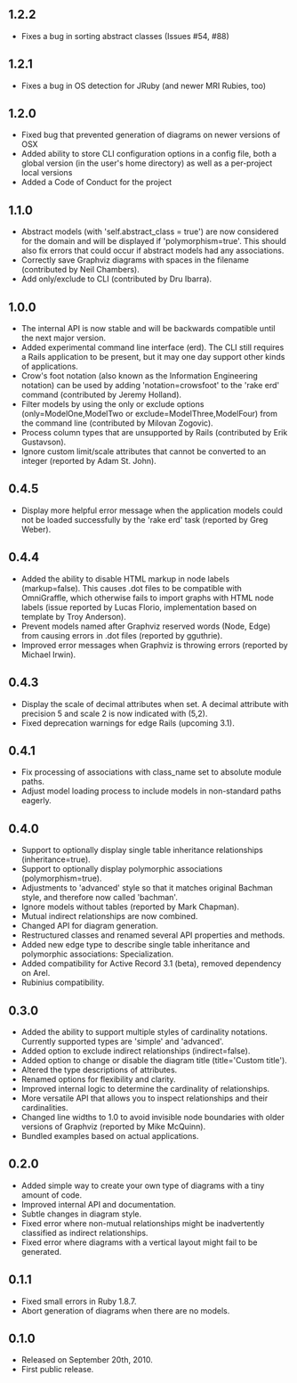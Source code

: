 1.2.2
-----

* Fixes a bug in sorting abstract classes (Issues #54, #88)

1.2.1
-----

* Fixes a bug in OS detection for JRuby (and newer MRI Rubies, too)

1.2.0
-----

* Fixed bug that prevented generation of diagrams on newer versions of OSX
* Added ability to store CLI configuration options in a config file, both a global version (in the user's home directory) as well as a per-project local versions
* Added a Code of Conduct for the project

1.1.0
-----

* Abstract models (with 'self.abstract_class = true') are now considered for
  the domain and will be displayed if 'polymorphism=true'. This should also
  fix errors that could occur if abstract models had any associations.
* Correctly save Graphviz diagrams with spaces in the filename (contributed by
  Neil Chambers).
* Add only/exclude to CLI (contributed by Dru Ibarra).


1.0.0
-----

* The internal API is now stable and will be backwards compatible until
  the next major version.
* Added experimental command line interface (erd). The CLI still requires a
  Rails application to be present, but it may one day support other kinds of
  applications.
* Crow's foot notation (also known as the Information Engineering notation)
  can be used by adding 'notation=crowsfoot' to the 'rake erd' command
  (contributed by Jeremy Holland).
* Filter models by using the only or exclude options (only=ModelOne,ModelTwo
  or exclude=ModelThree,ModelFour) from the command line (contributed by
  Milovan Zogovic).
* Process column types that are unsupported by Rails (contributed by Erik
  Gustavson).
* Ignore custom limit/scale attributes that cannot be converted to an integer
  (reported by Adam St. John).

0.4.5
-----

* Display more helpful error message when the application models could not be
  loaded successfully by the 'rake erd' task (reported by Greg Weber).

0.4.4
-----

* Added the ability to disable HTML markup in node labels (markup=false). This
  causes .dot files to be compatible with OmniGraffle, which otherwise fails
  to import graphs with HTML node labels (issue reported by Lucas Florio,
  implementation based on template by Troy Anderson).
* Prevent models named after Graphviz reserved words (Node, Edge) from causing
  errors in .dot files (reported by gguthrie).
* Improved error messages when Graphviz is throwing errors (reported by
  Michael Irwin).

0.4.3
-----

* Display the scale of decimal attributes when set. A decimal attribute with
  precision 5 and scale 2 is now indicated with (5,2).
* Fixed deprecation warnings for edge Rails (upcoming 3.1).

0.4.1
-----

* Fix processing of associations with class_name set to absolute module paths.
* Adjust model loading process to include models in non-standard paths eagerly.

0.4.0
-----

* Support to optionally display single table inheritance relationships
  (inheritance=true).
* Support to optionally display polymorphic associations (polymorphism=true).
* Adjustments to 'advanced' style so that it matches original Bachman style,
  and therefore now called 'bachman'.
* Ignore models without tables (reported by Mark Chapman).
* Mutual indirect relationships are now combined.
* Changed API for diagram generation.
* Restructured classes and renamed several API properties and methods.
* Added new edge type to describe single table inheritance and polymorphic
  associations: Specialization.
* Added compatibility for Active Record 3.1 (beta), removed dependency on Arel.
* Rubinius compatibility.

0.3.0
-----

* Added the ability to support multiple styles of cardinality notations.
  Currently supported types are 'simple' and 'advanced'.
* Added option to exclude indirect relationships (indirect=false).
* Added option to change or disable the diagram title (title='Custom title').
* Altered the type descriptions of attributes.
* Renamed options for flexibility and clarity.
* Improved internal logic to determine the cardinality of relationships.
* More versatile API that allows you to inspect relationships and their
  cardinalities.
* Changed line widths to 1.0 to avoid invisible node boundaries with older
  versions of Graphviz (reported by Mike McQuinn).
* Bundled examples based on actual applications.

0.2.0
-----

* Added simple way to create your own type of diagrams with a tiny amount of code.
* Improved internal API and documentation.
* Subtle changes in diagram style.
* Fixed error where non-mutual relationships might be inadvertently classified
  as indirect relationships.
* Fixed error where diagrams with a vertical layout might fail to be generated.

0.1.1
-----

* Fixed small errors in Ruby 1.8.7.
* Abort generation of diagrams when there are no models.

0.1.0
-----

* Released on September 20th, 2010.
* First public release.
